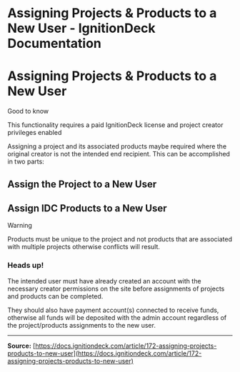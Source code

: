 # Assigning Projects & Products to a New User - IgnitionDeck Documentation

# Assigning Projects & Products to a New User

[](javascript:window.print())

Good to know

This functionality requires a paid IgnitionDeck license and project creator privileges enabled

Assigning a project and its associated products maybe required where the original creator is not the intended end recipient. This can be accomplished in two parts:

## Assign the Project to a New User

## Assign IDC Products to a New User

Warning

Products must be unique to the project and not products that are associated with multiple projects otherwise conflicts will result.

### Heads up!

The intended user must have already created an account with the necessary creator permissions on the site before assignments of projects and products can be completed.

They should also have payment account(s) connected to receive funds, otherwise all funds will be deposited with the admin account regardless of the project/products assignments to the new user.



---
**Source:** [https://docs.ignitiondeck.com/article/172-assigning-projects-products-to-new-user](https://docs.ignitiondeck.com/article/172-assigning-projects-products-to-new-user)
